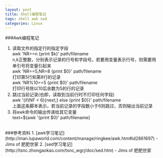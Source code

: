 ```yaml
---
layout: post
title: Shell编程笔记
tags: shell awk sed
categories: Linux
---
```

###Awk编程笔记
1. 读取文件的指定行的指定字段<br>
awk 'NR==n {print \$k}' path/filename<br>
n,k正整数，分别表示记录的行号和字段号。若要用变量表示行号，则需要用单引号将变量引起来<br>
awk 'NR==5,NR=8 {print \$0}' path/filename<br>
打印第5行和第8行的记录<br>
awk 'NR%10==5 {print \$0}' path/filename<br>
打印行号除以10后余数为5的行的记录<br>
2. 跳过当前记录(也即，读取到当前行时不打印任何字段)<br>
awk '{if(NF < 6){next;} else {print \$0}}' path/filename<br>
上面这条脚本表示，若当前记录的字段数小于6则跳过，否则输出当前记录<br>
3. 将awk命令的输出传递给其它变量<br>
text=${awk '{print \$0}' path/filename}<br>
<br>
###参考资料  
1. [awk学习笔记](http://man.lupaworld.com/content/manage/ringkee/awk.htm#id2861697) - Jims of 肥肥世家
2. [sed学习笔记](http://tsnc.zhongaokao.com/tsnc_wgrj/doc/sed.htm) - Jims of 肥肥世家
